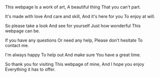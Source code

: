This webpage
Is a work of art,
A beautiful thing
That you can't part.

It's made with love
And care and skill,
And it's here for you
To enjoy at will.

So please take a look
And see for yourself
Just how wonderful
This webpage can be.

If you have any questions
Or need any help,
Please don't hesitate
To contact me.

I'm always happy
To help out
And make sure
You have a great time.

So thank you for visiting
This webpage of mine,
And I hope you enjoy
Everything it has to offer.

